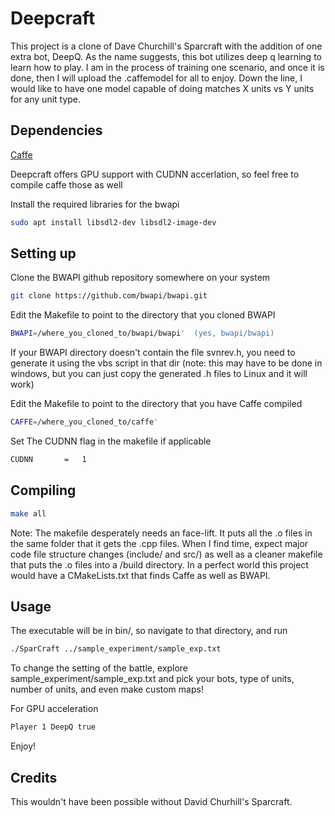 # Deepcraft

This project is a clone of Dave Churchill's Sparcraft with the addition of one extra bot, DeepQ. 
As the name suggests, this bot utilizes deep q learning to learn how to play. I am in the process
of training one scenario, and once it is done, then I will upload the .caffemodel for all to enjoy.
Down the line, I would like to have one model capable of doing matches X units vs Y units for any 
unit type. 

## Dependencies 

[Caffe](https://github.com/BVLC/caffe)

Deepcraft offers GPU support with CUDNN accerlation, so feel free to compile caffe those as well

Install the required libraries for the bwapi

```bash
sudo apt install libsdl2-dev libsdl2-image-dev
```

## Setting up

Clone the BWAPI github repository somewhere on your system

```bash
git clone https://github.com/bwapi/bwapi.git
```

Edit the Makefile to point to the directory that you cloned BWAPI

```bash
BWAPI=/where_you_cloned_to/bwapi/bwapi'  (yes, bwapi/bwapi)
```

If your BWAPI directory doesn't contain the file svnrev.h, you need to generate it using the vbs script in that dir
   (note: this may have to be done in windows, but you can just copy the generated .h files to Linux and it will work)
 
Edit the Makefile to point to the directory that you have Caffe compiled

```bash
CAFFE=/where_you_cloned_to/caffe' 
```

Set The CUDNN flag in the makefile if applicable
```bash
CUDNN 		= 	1
```

## Compiling
	
```bash
make all
```

Note: The makefile desperately needs an face-lift. It puts all the .o files in the same folder that it gets the .cpp
files. When I find time, expect major code file structure changes (include/ and src/) as well as a cleaner makefile 
that puts the .o files into a /build directory. In a perfect world this project would have a CMakeLists.txt that finds
Caffe as well as BWAPI.

## Usage

The executable will be in bin/, so navigate to that directory, and run 

```bash
./SparCraft ../sample_experiment/sample_exp.txt
```

To change the setting of the battle, explore sample_experiment/sample_exp.txt and pick your bots, type of units,
number of units, and even make custom maps!

For GPU acceleration
```bash
Player 1 DeepQ true
```

Enjoy!

## Credits

This wouldn't have been possible without David Churhill's Sparcraft.
